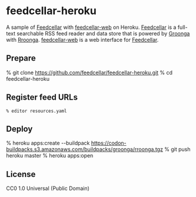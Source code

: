 # feedcellar-heroku

A sample of [Feedcellar][] with [feedcellar-web][] on Heroku. [Feedcellar][] is a full-text searchable RSS feed reader and data store that is powered by [Groonga][] with [Rroonga][]. [feedcellar-web][] is a web interface for [Feedcellar][].

[Feedcellar]:http://myokoym.net/feedcellar/
[feedcellar-web]:https://github.com/feedcellar/feedcellar-web
[Groonga]:http://groonga.org/
[Rroonga]:http://ranguba.org/#about-rroonga

## Prepare

% git clone https://github.com/feedcellar/feedcellar-heroku.git
% cd feedcellar-heroku

## Register feed URLs

    % editor resources.yaml

## Deploy

% heroku apps:create --buildpack https://codon-buildpacks.s3.amazonaws.com/buildpacks/groonga/rroonga.tgz
% git push heroku master
% heroku apps:open

## License

CC0 1.0 Universal (Public Domain)

